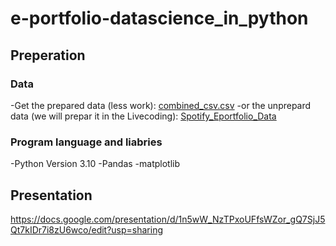 # e-portfolio-datascience_in_python

## Preperation

### Data
-Get the prepared data (less work):
[combined_csv.csv](combined_csv.csv)
-or the unprepard data (we will prepar it in the Livecoding):
[Spotify_Eportfolio_Data](Spotify_Eportfolio_Data)
### Program language and liabries
-Python Version 3.10
-Pandas
-matplotlib

## Presentation
https://docs.google.com/presentation/d/1n5wW_NzTPxoUFfsWZor_gQ7SjJ5Qt7kIDr7i8zU6wco/edit?usp=sharing
